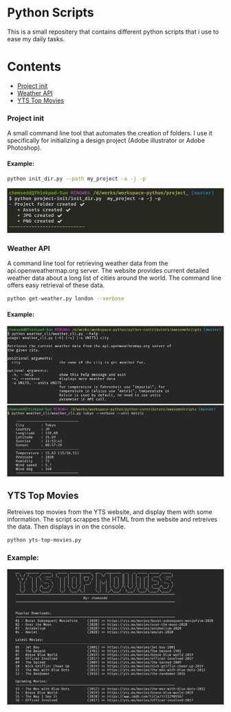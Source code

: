 # Python Scripts

This is a small repositery that contains different python scripts that i use to ease my daily tasks.

# Contents

- [Project init](https://github.com/chemsedd/python-scripts/tree/master/project-init)
- [Weather API](https://github.com/chemsedd/python-scripts/tree/master/weather-api)
- [YTS Top Movies](https://github.com/chemsedd/python-scripts/tree/master/yts-top-movies)

### Project init
A small command line tool that automates the creation of folders. I use it specifically for initializing a design project (Adobe illustrator or Adobe Photoshop).

#### Example:
```bash
python init_dir.py --path my_project -a -j -p
```
![Project init script](screenshots/project-init.jpg)


### Weather API
A command line tool for retrieving weather data from the api.openweathermap.org server. The website provides current detailed weather data about a long list of cities around the world. The command line offers easy retrieval of these data.

```bash
python get-weather.py london --verbose
```

#### Example:
![weather-cli-help](screenshots/weather_cli_help.jpg)
![weather-cli-example](screenshots/weather_cli_example.jpg)


## YTS Top Movies
Retreives top movies from the YTS website, and display them with some information. The script scrappes the HTML from the website and retreives the data. Then displays in on the console.

```bash
python yts-top-movies.py
```

### Example:
![YTS TOP MOVIES](screenshot/../screenshots/yts-top-movies.jpg)
